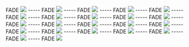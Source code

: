 FADE
    <img src = "assets/dogs/slide1.jpg" />
----- FADE
    <img src = "assets/dogs/slide2.jpg" />
----- FADE
    <img src = "assets/dogs/slide3.jpg" />
----- FADE
    <img src = "assets/dogs/slide4.jpg" />
----- FADE
    <img src = "assets/dogs/slide5.jpg" />
----- FADE
    <img src = "assets/dogs/slide6.jpg" />
----- FADE
    <img src = "assets/dogs/slide7.jpg" />
----- FADE
    <img src = "assets/dogs/slide8.jpg" />
----- FADE
    <img src = "assets/dogs/slide9.jpg" />
----- FADE
    <img src = "assets/dogs/slide10.jpg" />
----- FADE
    <img src = "assets/dogs/slide11.jpg" />
----- FADE
    <img src = "assets/dogs/slide12.jpg" />
----- FADE
    <img src = "assets/dogs/slide13.jpg" />
----- FADE
    <img src = "assets/dogs/slide14.jpg" />
----- FADE
    <img src = "assets/dogs/slide15.jpg" />
----- FADE
    <img src = "assets/dogs/slide16.jpg" />
----- FADE
    <img src = "assets/dogs/slide17.jpg" />
----- FADE
    <img src = "assets/dogs/slide18.jpg" />
----- FADE
    <img src = "assets/dogs/slide19.jpg" />
----- FADE
    <img src = "assets/dogs/slide20.jpg" />
----- FADE
    <img src = "assets/dogs/slide21.jpg" />
----- FADE
    <img src = "assets/dogs/slide22.jpg" />